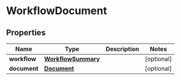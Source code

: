 

# WorkflowDocument


## Properties

| Name | Type | Description | Notes |
|------------ | ------------- | ------------- | -------------|
|**workflow** | [**WorkflowSummary**](WorkflowSummary.md) |  |  [optional] |
|**document** | [**Document**](Document.md) |  |  [optional] |




